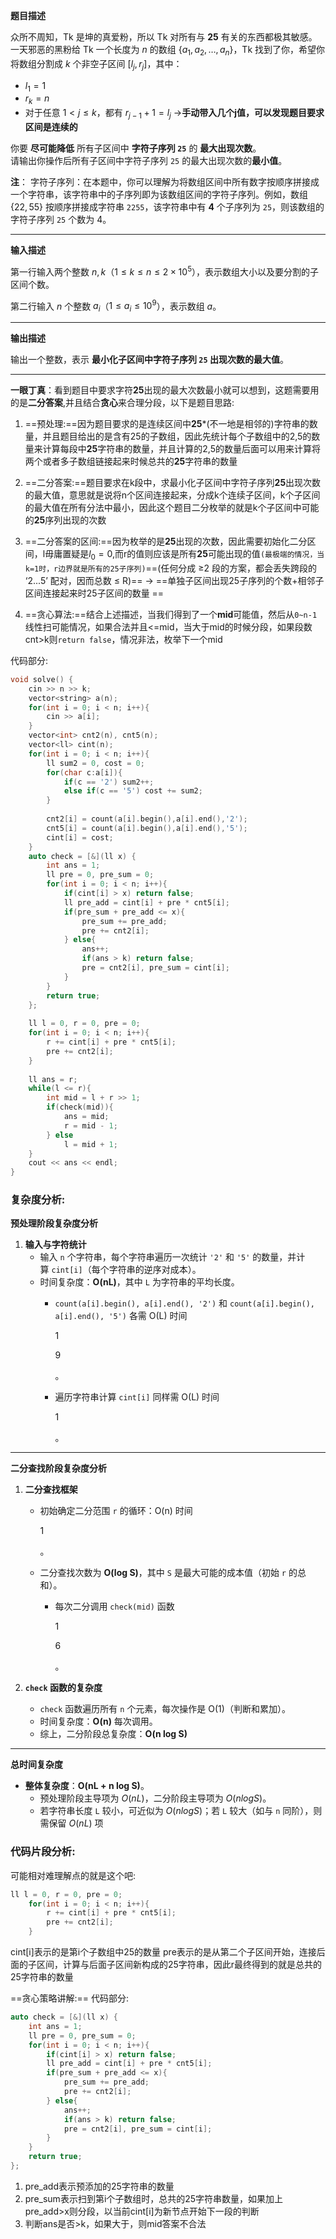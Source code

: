 **题目描述**

众所不周知，Tk 是坤的真爱粉，所以 Tk 对所有与 **25** 有关的东西都极其敏感。
一天邪恶的黑粉给 Tk 一个长度为 $n$ 的数组 $\{a_1, a_2, \ldots, a_n\}$，Tk 找到了你，希望你将数组分割成 $k$ 个非空子区间 $[l_j, r_j]$，其中：
- $l_1 = 1$
- $r_k = n$
- 对于任意 $1 < j \leq k$，都有 $r_{j-1} + 1 = l_j$ ->**手动带入几个j值，可以发现题目要求区间是连续的**

你要 **尽可能降低** 所有子区间中 **字符子序列 `25`** 的 **最大出现次数**。  
请输出你操作后所有子区间中字符子序列 `25` 的最大出现次数的**最小值**。

**注**：
字符子序列：在本题中，你可以理解为将数组区间中所有数字按顺序拼接成一个字符串，该字符串中的子序列即为该数组区间的字符子序列。例如，数组 $\{22, 55\}$ 按顺序拼接成字符串 `2255`，该字符串中有 **4** 个子序列为 `25`，则该数组的字符子序列 `25` 个数为 4。

---

**输入描述**

第一行输入两个整数 $n, k$（$1 \leq k \leq n \leq 2 \times 10^5$），表示数组大小以及要分割的子区间个数。

第二行输入 $n$ 个整数 $a_i$（$1 \leq a_i \leq 10^9$），表示数组 $a$。

---

**输出描述**

输出一个整数，表示 **最小化子区间中字符子序列 `25` 出现次数的最大值**。

---

**一眼丁真**：看到题目中要求字符**25**出现的最大次数最小就可以想到，这题需要用的是**二分答案**,并且结合**贪心**来合理分段，以下是题目思路:
1. ==预处理:==因为题目要求的是连续区间中**25***(不一地是相邻的)字符串的数量，并且题目给出的是含有25的子数组，因此先统计每个子数组中的2,5的数量来计算每段中**25**字符串的数量，并且计算的2,5的数量后面可以用来计算将两个或者多子数组链接起来时候总共的**25**字符串的数量

2. ==二分答案:==题目要求在k段中，求最小化子区间中字符子序列**25**出现次数的最大值，意思就是说将n个区间连接起来，分成k个连续子区间，k个子区间的最大值在所有分法中最小，因此这个题目二分枚举的就是k个子区间中可能的**25**序列出现的次数
3. ==二分答案的区间:==因为枚举的是**25**出现的次数，因此需要初始化二分区间，l毋庸置疑是$l_0=0$,而r的值则应该是所有**25**可能出现的值`(最极端的情况，当k=1时，r边界就是所有的25子序列)`==(任何分成 ≥2 段的方案，都会丢失跨段的 ‘2...5’ 配对，因而总数 ≤ R)== -> ==单独子区间出现25子序列的个数+相邻子区间连接起来时25子区间的数量
==
4. ==贪心算法:==结合上述描述，当我们得到了一个**mid**可能值，然后从`0~n-1`线性扫可能情况，如果合法并且<=mid，当大于mid的时候分段，如果段数cnt>k则`return false`，情况非法，枚举下一个mid

代码部分:
```cpp
void solve() {  
    cin >> n >> k;  
    vector<string> a(n);  
    for(int i = 0; i < n; i++){  
        cin >> a[i];  
    }  
    vector<int> cnt2(n), cnt5(n);  
    vector<ll> cint(n);  
    for(int i = 0; i < n; i++){  
        ll sum2 = 0, cost = 0;  
        for(char c:a[i]){  
            if(c == '2') sum2++;  
            else if(c == '5') cost += sum2;  
        }  
  
        cnt2[i] = count(a[i].begin(),a[i].end(),'2');  
        cnt5[i] = count(a[i].begin(),a[i].end(),'5');  
        cint[i] = cost;  
    }  
    auto check = [&](ll x) {  
        int ans = 1;  
        ll pre = 0, pre_sum = 0;  
        for(int i = 0; i < n; i++){  
            if(cint[i] > x) return false;  
            ll pre_add = cint[i] + pre * cnt5[i];  
            if(pre_sum + pre_add <= x){  
                pre_sum += pre_add;  
                pre += cnt2[i];  
            } else{  
                ans++;  
                if(ans > k) return false;  
                pre = cnt2[i], pre_sum = cint[i];  
            }  
        }  
        return true;  
    };  
  
    ll l = 0, r = 0, pre = 0;  
    for(int i = 0; i < n; i++){  
        r += cint[i] + pre * cnt5[i];  
        pre += cnt2[i];  
    }  
  
    ll ans = r;  
    while(l <= r){  
        int mid = l + r >> 1;  
        if(check(mid)){  
            ans = mid;  
            r = mid - 1;  
        } else  
            l = mid + 1;  
    }  
    cout << ans << endl;  
}
```
### 复杂度分析:
**预处理阶段复杂度分析​**​
1. ​**​输入与字符统计​**​
    - 输入 `n` 个字符串，每个字符串遍历一次统计 `'2'` 和 `'5'` 的数量，并计算 `cint[i]`（每个字符串的逆序对成本）。
    - 时间复杂度：​**​O(nL)​**​，其中 `L` 为字符串的平均长度。
        - `count(a[i].begin(), a[i].end(), '2')` 和 `count(a[i].begin(), a[i].end(), '5')` 各需 O(L) 时间
            
            1
            
            9
            
            。
        - 遍历字符串计算 `cint[i]` 同样需 O(L) 时间
            
            1
            
            。

---
 ​**二分查找阶段复杂度分析​**​
1. ​**​二分查找框架​**​
    
    - 初始确定二分范围 `r` 的循环：O(n) 时间
        
        1
        
        。
    - 二分查找次数为 ​**​O(log S)​**​，其中 `S` 是最大可能的成本值（初始 `r` 的总和）。
        - 每次二分调用 `check(mid)` 函数
            
            1
            
            6
            
            。
2. ​**​`check` 函数的复杂度​**​
    - `check` 函数遍历所有 `n` 个元素，每次操作是 O(1)（判断和累加）。
    - 时间复杂度：​**​O(n)​**​ 每次调用。
    - 综上，二分阶段总复杂度：​**​O(n log S)​**​

---
**总时间复杂度​**​
- ​**​整体复杂度​**​：​**​O(nL + n log S)​**​。
    - 预处理阶段主导项为 $O(nL)$，二分阶段主导项为 $O(n log S)$。
    - 若字符串长度 `L` 较小，可近似为 ​$O(n log S)​$；若 `L` 较大（如与 `n` 同阶），则需保留 $O(nL)$ 项

### 代码片段分析:

可能相对难理解点的就是这个吧:
```cpp
ll l = 0, r = 0, pre = 0;  
    for(int i = 0; i < n; i++){  
        r += cint[i] + pre * cnt5[i];  
        pre += cnt2[i];  
    }  

```
cint[i]表示的是第i个子数组中25的数量
pre表示的是从第二个子区间开始，连接后面的子区间，计算与后面子区间新构成的25字符串，因此r最终得到的就是总共的25字符串的数量

==贪心策略讲解:==
代码部分:
```cpp
auto check = [&](ll x) {  
    int ans = 1;  
    ll pre = 0, pre_sum = 0;  
    for(int i = 0; i < n; i++){  
        if(cint[i] > x) return false;  
        ll pre_add = cint[i] + pre * cnt5[i];  
        if(pre_sum + pre_add <= x){  
            pre_sum += pre_add;  
            pre += cnt2[i];  
        } else{  
            ans++;  
            if(ans > k) return false;  
            pre = cnt2[i], pre_sum = cint[i];  
        }  
    }  
    return true;  
};

```
1. pre_add表示预添加的25字符串的数量
2. pre_sum表示扫到第i个子数组时，总共的25字符串数量，如果加上pre_add>x则分段，以当前cint[i]为新节点开始下一段的判断
3. 判断ans是否>k，如果大于，则mid答案不合法
